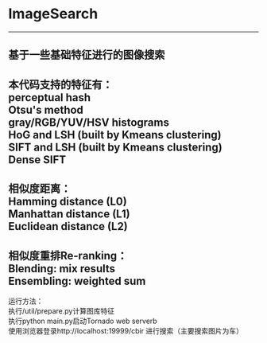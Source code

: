 # ImageSearch
---------------------------
基于一些基础特征进行的图像搜索<br>
---------------------------
本代码支持的特征有：<br>
perceptual hash<br>
Otsu's method<br>
gray/RGB/YUV/HSV histograms<br>
HoG and LSH (built by Kmeans clustering)<br>
SIFT and LSH (built by Kmeans clustering)<br>
Dense SIFT<br>
---------------------------
相似度距离：<br>
Hamming distance (L0)<br>
Manhattan distance (L1)<br>
Euclidean distance (L2)<br>
---------------------------
相似度重排Re-ranking：<br>
Blending: mix results<br>
Ensembling: weighted sum<br>
---------------------------
运行方法：<br>
执行/util/prepare.py计算图库特征<br>
执行python main.py启动Tornado web serverb<br>
使用浏览器登录http://localhost:19999/cbir 进行搜索（主要搜索图片为车）<br>
